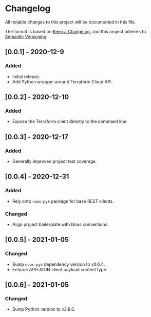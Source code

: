 # Changelog
All notable changes to this project will be documented in this file.

The format is based on [Keep a Changelog](https://keepachangelog.com/en/1.0.0/),
and this project adheres to [Semantic Versioning](https://semver.org/spec/v2.0.0.html).

## [0.0.1] - 2020-12-9
### Added
 - Initial release.
 - Add Python wrapper around Terraform Cloud API.

## [0.0.2] - 2020-12-10
### Added
 - Expose the Terraform client directly to the command line.

## [0.0.3] - 2020-12-17
### Added
 - Generally improved project test coverage.

## [0.0.4] - 2020-12-31
### Added
 - Rely onto `noos-pyk` package for base REST clients.
### Changed
 - Align project boilerplate with Noos conventions.

## [0.0.5] - 2021-01-05
### Changed
 - Bump `noos-pyk` dependency version to v0.0.4.
 - Enforce API+JSON client payload content type.

## [0.0.6] - 2021-01-05
### Changed
 - Bump Python version to v3.8.6.
